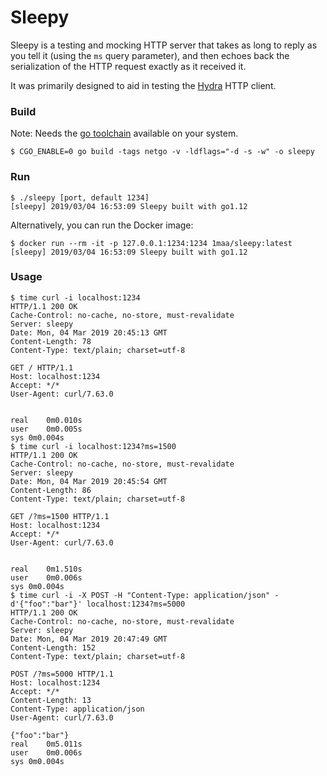 # Sleepy

Sleepy is a testing and mocking HTTP server that takes as long to reply as you tell it (using the `ms` query parameter),
and then echoes back the serialization of the HTTP request exactly as it received it.

It was primarily designed to aid in testing the [Hydra](https://gitlab.com/1ma/hydra) HTTP client.


### Build

Note: Needs the [go toolchain](https://golang.org/dl/) available on your system.

```
$ CGO_ENABLE=0 go build -tags netgo -v -ldflags="-d -s -w" -o sleepy
```


### Run

```
$ ./sleepy [port, default 1234]
[sleepy] 2019/03/04 16:53:09 Sleepy built with go1.12
```

Alternatively, you can run the Docker image:
 
```
$ docker run --rm -it -p 127.0.0.1:1234:1234 1maa/sleepy:latest
[sleepy] 2019/03/04 16:53:09 Sleepy built with go1.12
```


### Usage

```
$ time curl -i localhost:1234
HTTP/1.1 200 OK
Cache-Control: no-cache, no-store, must-revalidate
Server: sleepy
Date: Mon, 04 Mar 2019 20:45:13 GMT
Content-Length: 78
Content-Type: text/plain; charset=utf-8

GET / HTTP/1.1
Host: localhost:1234
Accept: */*
User-Agent: curl/7.63.0


real	0m0.010s
user	0m0.005s
sys	0m0.004s
$ time curl -i localhost:1234?ms=1500
HTTP/1.1 200 OK
Cache-Control: no-cache, no-store, must-revalidate
Server: sleepy
Date: Mon, 04 Mar 2019 20:45:54 GMT
Content-Length: 86
Content-Type: text/plain; charset=utf-8

GET /?ms=1500 HTTP/1.1
Host: localhost:1234
Accept: */*
User-Agent: curl/7.63.0


real	0m1.510s
user	0m0.006s
sys	0m0.004s
$ time curl -i -X POST -H "Content-Type: application/json" -d'{"foo":"bar"}' localhost:1234?ms=5000
HTTP/1.1 200 OK
Cache-Control: no-cache, no-store, must-revalidate
Server: sleepy
Date: Mon, 04 Mar 2019 20:47:49 GMT
Content-Length: 152
Content-Type: text/plain; charset=utf-8

POST /?ms=5000 HTTP/1.1
Host: localhost:1234
Accept: */*
Content-Length: 13
Content-Type: application/json
User-Agent: curl/7.63.0

{"foo":"bar"}
real	0m5.011s
user	0m0.006s
sys	0m0.004s
```
